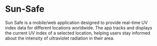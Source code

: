 # Sun-Safe
Sun Safe is a mobile/web application designed to provide real-time UV index data for different locations worldwide. The app tracks and displays the current UV index of a selected location, helping users stay informed about the intensity of ultraviolet radiation in their area.
